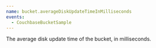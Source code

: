 ```yaml
---
name: bucket.averageDiskUpdateTimeInMilliseconds
events:
  - CouchbaseBucketSample
---
```


The average disk update time of the bucket, in milliseconds.